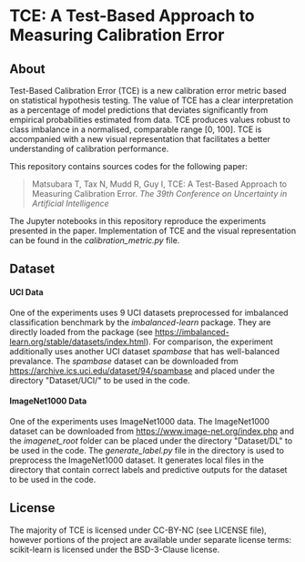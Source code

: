 # TCE: A Test-Based Approach to Measuring Calibration Error

## About

Test-Based Calibration Error (TCE) is a new calibration error metric based on statistical hypothesis testing. The value of TCE has a clear interpretation as a percentage of model predictions that deviates significantly from empirical probabilities estimated from data. TCE produces values robust to class imbalance in a normalised, comparable range [0, 100]. TCE is accompanied with a new visual representation that facilitates a better understanding of calibration performance. 

This repository contains sources codes for the following paper:

> Matsubara T, Tax N, Mudd R, Guy I, TCE: A Test-Based Approach to Measuring Calibration Error. *The 39th Conference on Uncertainty in Artificial Intelligence*

The Jupyter notebooks in this repository reproduce the experiments presented in the paper. Implementation of TCE and the visual representation can be found in the *calibration_metric.py* file.



## Dataset

#### UCI Data

One of the experiments uses 9 UCI datasets preprocessed for imbalanced classification benchmark by the *imbalanced-learn* package. They are directly loaded from the package (see https://imbalanced-learn.org/stable/datasets/index.html). For comparison, the experiment additionally uses another UCI dataset *spambase* that has well-balanced prevalance. The *spambase* dataset can be downloaded from https://archive.ics.uci.edu/dataset/94/spambase and placed under the directory "Dataset/UCI/" to be used in the code.

#### ImageNet1000 Data

One of the experiments uses ImageNet1000 data. The ImageNet1000 dataset can be downloaded from https://www.image-net.org/index.php and the *imagenet_root* folder can be placed under the directory "Dataset/DL" to be used in the code. The *generate_label.py* file in the directory is used to preprocess the ImageNet1000 dataset. It generates local files in the directory that contain correct labels and predictive outputs for the dataset to be used in the code.



## License

The majority of TCE is licensed under CC-BY-NC (see LICENSE file), however portions of the project are available under separate license terms: scikit-learn is licensed under the BSD-3-Clause license.
